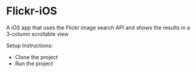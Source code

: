 # Flickr-iOS
A iOS app that uses the Flickr image search API and shows the results in a 3-column scrollable view

Setup Instructions:
* Clone the project
* Run the project
